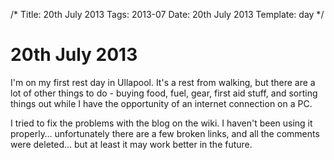 /*
Title: 20th July 2013
Tags: 2013-07
Date: 20th July 2013
Template: day
*/

# 20th July 2013

I'm on my first rest day in Ullapool. It's a rest from walking, but there are a lot of other things to do - buying food, fuel, gear, first aid stuff, and sorting things out while I have the opportunity of an internet connection on a PC.

I tried to fix the problems with the blog on the wiki. I haven't been using it properly… unfortunately there are a few broken links, and all the comments were deleted… but at least it may work better in the future.